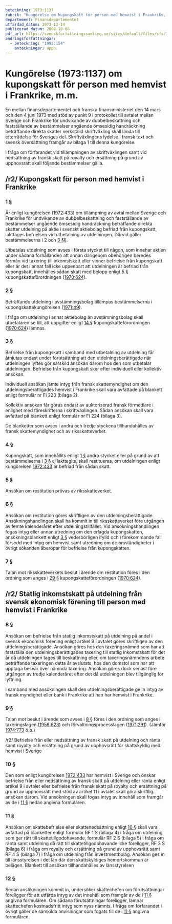 ```yaml
---
beteckning: 1973:1137
rubrik: "Kungörelse om kupongskatt för person med hemvist i Frankrike, m.m."
departement: Finansdepartementet
utfardad_datum: 1973-12-14
publicerad_datum: 2008-10-08
pdf_url: https://svenskforfattningssamling.se/sites/default/files/sfs/1973-12/SFS1973-1137.pdf
andringsforfattningar:
  - beteckning: "1992:154"
    anteckningar: upph.
---
```


# Kungörelse (1973:1137) om kupongskatt för person med hemvist i Frankrike, m.m.

En mellan finansdepartementet och franska finansministeriet den 14 mars och den 4 juni 1973 med stöd av punkt 9 i protokollet till avtalet mellan Sverige och Frankrike för undvikande av dubbelbeskattning och fastställande av bestämmelser angående ömsesidig handräckning beträffande direkta skatter verkställd skriftväxling skall lända till efterrättelse för Sveriges del. Skriftväxlingens lydelse i fransk text och svensk översättning framgår av bilaga 1 till denna kungörelse.

I fråga om förfarandet vid tillämpningen av skriftväxlingen samt vid nedsättning av fransk skatt på royalty och ersättning på grund av upphovsrätt skall följande bestämmelser gälla.

## /r2/ Kupongskatt för person med hemvist i Frankrike

### 1 §

Är enligt kungörelsen ([1972:433](https://selex.se/eli/sfs/1972/433)) om tillämpning av avtal mellan Sverige och Frankrike för undvikande av dubbelbeskattning och fastställande av bestämmelser angående ömsesidig handräckning beträffande direkta skatter utdelning på aktie i svenskt aktiebolag befriad från kupongskatt, iakttages befrielsen vid utbetalning av utdelningen. Därvid gäller bestämmelserna i 2 och [3 §](#3)§.

Utbetalas utdelning som avses i första stycket till någon, som innehar aktien under sådana förhållanden att annan därigenom obehörigen beredes förmån vid taxering till inkomstskatt eller vinner befrielse från kupongskatt eller är det i annat fall icke uppenbart att utdelningen är befriad från kupongskatt, innehålles sådan skatt med  belopp enligt [5 §](#5) kupongskatteförordningen ([1970:624](https://selex.se/eli/sfs/1970/624)).

### 2 §

Beträffande utdelning i avstämningsbolag tillämpas bestämmelserna  i kupongskattekungörelsen ([1971:49](https://selex.se/eli/sfs/1971/49)).

I fråga om utdelning i annat aktiebolag än avstämningsbolag skall utbetalaren se till, att uppgifter enligt [14 §](#14) kupongskatteförordningen ([1970:624](https://selex.se/eli/sfs/1970/624)) lämnas.

### 3 §

Befrielse från kupongskatt i samband med utbetalning av utdelning får åtnjutas endast under förutsättning att den utdelningsberättigade när utdelningen lyftes gör särskild ansökan därom hos den som utbetalar utdelningen. Befrielse från kupongskatt sker efter individuell eller kollektiv ansökan.

Individuell ansökan jämte intyg från fransk skattemyndighet om den utdelningsberättigades hemvist i Frankrike skall vara avfattade på blankett enligt formulär nr Fi 223 (bilaga 2).

Kollektiv ansökan får göras endast av auktoriserad fransk förmedlare i enlighet med föreskrifterna i skriftväxlingen. Sådan ansökan skall vara avfattad på blankett enligt formulär nr Fi 224 (bilaga 3).

De blanketter som avses i andra och tredje styckena tillhandahålles av fransk skattemyndighet och av riksskatteverket.

### 4 §

Kupongskatt, som innehållits enligt [1 §](#1) andra stycket eller på grund av att bestämmelserna i [3 §](#3) ej iakttagits, skall restitueras, om utdelningen enligt kungörelsen [1972:433](https://selex.se/eli/sfs/1972/433) är befriad från sådan skatt.

### 5 §

Ansökan om restitution prövas av riksskatteverket.

### 6 §

Ansökan om restitution göres skriftligen av den utdelningsberättigade. Ansökningshandlingen skall ha kommit in till riksskatteverket före utgången av femte kalenderåret efter utdelningstillfället. Vid ansökningshandlingen fogas intyg eller annan utredning om den erlagda kupongskatten, ansökningsblankett enligt [3 §](#3) vederbörligen ifylld och i förekommande fall försedd med intyg om hemvist samt utredning om de omständigheter i övrigt sökanden åberopar för befrielse från kupongskatten.

### 7 §

Talan mot riksskatteverkets beslut i ärende om restitution föres i den ordning som anges i [29 §](#29) kupongskatteförordningen ([1970:624](https://selex.se/eli/sfs/1970/624)).

## /r2/ Statlig inkomstskatt på utdelning från svensk ekonomisk förening till person med hemvist i Frankrike

### 8 §

Ansökan om befrielse från statlig inkomstskatt på utdelning på andel i svensk ekonomisk förening enligt artikel 9 i avtalet göres skriftligen av den utdelningsberättigade. Ansökan göres hos den taxeringsnämnd som har att fastställa den utdelningsberättigades taxering till statlig inkomstskatt för det år då utdelningen tages till beskattning eller, om taxeringsnämndens arbete beträffande taxeringen detta år avslutats, hos den domstol som har att upptaga besvär över nämnda taxering. Ansökan göres dock senast före utgången av tredje kalenderåret efter det då utdelningen blev tillgänglig för lyftning.

I samband med ansökningen skall den utdelningsberättigade ge in intyg av fransk myndighet eller bank i Frankrike att han har hemvist i Frankrike.

### 9 §

Talan mot beslut i ärende som avses i [8 §](#8) föres i den ordning som anges i taxeringslagen ([1956:623](https://selex.se/eli/sfs/1956/623)) och förvaltningsprocesslagen ([1971:291](https://selex.se/eli/sfs/1971/291)). (Jämför [1974:773](https://selex.se/eli/sfs/1974/773) ö.b.)

/r2/ Befrielse från eller nedsättning av fransk skatt på utdelning och ränta samt royalty och ersättning på grund av upphovsrätt för skattskyldig med hemvist i Sverige

### 10 §

Den som enligt kungörelsen [1972:433](https://selex.se/eli/sfs/1972/433) har hemvist i Sverige och önskar befrielse från eller nedsättning av fransk skatt på utdelning eller ränta enligt artikel 9 i avtalet eller befrielse från fransk skatt på royalty och ersättning på grund av upphovsrätt med stöd av artikel 11 i avtalet skall göra skriftlig ansökan därom. Vid ansökningen skall fogas intyg av innehåll som framgår av de i [11 §](#11) nedan angivna formulären.

### 11 §

Ansökan om skattebefrielse eller skattenedsättning enligt [10 §](#10) skall vara avfattad på blanketter enligt formulär RF 1 S (bilaga 4)  i fråga om utdelning som ger rätt till skattetillgodohavande, formulär RF 2 S (bilaga 5) i fråga om ränta samt utdelning då rätt till skattetillgodohavande icke föreligger, RF 3 S (bilaga 6) i fråga om royalty och ersättning på grund av upphovsrätt samt RF 4 S (bilaga 7) i fråga om utdelning från investmentbolag. Ansökan ges in till länsstyrelsen i det län där den skattskyldiges hemortskommun är belägen. Blankett till ansökan tillhandahålles av länsstyrelsen

### 12 §

Sedan ansökningen kommit in, undersöker skattechefen om förutsättningar föreligger för att utfärda intyg av det innehåll som framgår av de i [11 §](#11) angivna formulären. Om sådana förutsättningar föreligger, lämnar skattechefen kostnadsfritt intyg som nyss nämnts. I fråga om förfarandet i övrigt gäller de särskilda anvisningar som fogats till de i [11 §](#11) angivna formulären.